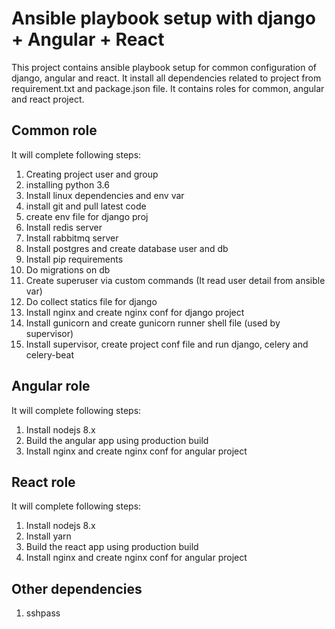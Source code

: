 # Ansible playbook setup with django + Angular + React

This project contains ansible playbook setup for common configuration of django, angular and react.
It install all dependencies related to project from requirement.txt and package.json file. 
It contains roles for common, angular and react project.

## Common role
It will complete following steps:
1. Creating project user and group
2. installing python 3.6 
3. Install linux dependencies and env var
4. install git and pull latest code
5. create env file for django proj
6. Install redis server
7. Install rabbitmq server
8. Install postgres and create database user and db
9. Install pip requirements
10. Do migrations on db
11. Create superuser via custom commands (It read user detail from ansible var)
12. Do collect statics file for django
13. Install nginx and create nginx conf for django project
14. Install gunicorn and create gunicorn runner shell file (used by supervisor)
15. Install supervisor, create project conf file and run django, celery and celery-beat

## Angular role
It will complete following steps:
1. Install nodejs 8.x
2. Build the angular app using production build
3. Install nginx and create nginx conf for angular project

## React role
It will complete following steps:
1. Install nodejs 8.x
1. Install yarn
2. Build the react app using production build
3. Install nginx and create nginx conf for angular project

## Other dependencies
1. sshpass
